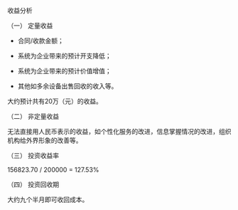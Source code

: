 收益分析

（一） 定量收益

-  合同/收款金额；

- 系统为企业带来的预计开支降低；

- 系统为企业带来的预计价值增值；

- 其他如多余设备出售回收的收入等。

大约预计共有20万（元）的收益。

 

（二） 非定量收益

无法直接用人民币表示的收益，如个性化服务的改进，信息掌握情况的改进，组织机构给外界形象的改善等。

 

（三） 投资收益率

156823.70 / 200000 = 127.53%

 

（四） 投资回收期

大约九个半月即可收回成本。